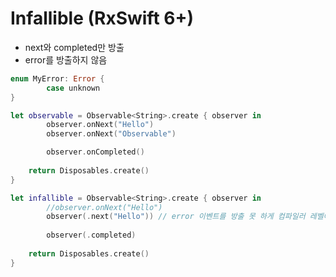 # Infallible (RxSwift 6+)

- next와 completed만 방출
- error를 방출하지 않음

```swift
enum MyError: Error {
		case unknown
}

let observable = Observable<String>.create { observer in
		observer.onNext("Hello")
		observer.onNext("Observable")

		observer.onCompleted()
    
    return Disposables.create()
}

let infallible = Observable<String>.create { observer in
		//observer.onNext("Hello")
		observer(.next("Hello")) // error 이벤트를 방출 못 하게 컴파일러 레벨에서 보장
	
		observer(.completed)
    
    return Disposables.create()
}
```